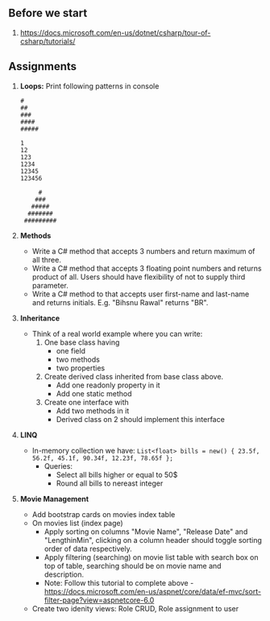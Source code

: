 ## Before we start
1. https://docs.microsoft.com/en-us/dotnet/csharp/tour-of-csharp/tutorials/


## Assignments
1. **Loops:** Print following patterns in console

     ```
     #
     ##
     ###
     ####
     #####
     ```
     ```
     1
     12
     123
     1234
     12345
     123456
     ```
     ```
          #
         ###
        #####
       #######
      #########
      ```
1. **Methods**
     * Write a C# method that accepts 3 numbers and return maximum of all three.
     * Write a C# method that accepts 3 floating point numbers and returns product of all. Users should have flexibility of not to supply third parameter.
     * Write a C# method to that accepts user first-name and last-name and returns initials. E.g. "Bihsnu Rawal" returns "BR".
1. **Inheritance**
     * Think of a real world example where you can write:
          1. One base class having
               * one field
               * two methods
               * two properties
          2. Create derived class inherited from base class above.
               * Add one readonly property in it
               * Add one static method
          3. Create one interface with
               * Add two methods in it
               * Derived class on 2 should implement this interface
1. **LINQ**
     * In-memory collection we have:
     `List<float> bills = new() { 23.5f, 56.2f, 45.1f, 90.34f, 12.23f, 78.65f };`
          * Queries:
               * Select all bills higher or equal to 50$
               * Round all bills to nereast integer
 1. **Movie Management**
     * Add bootstrap cards on movies index table
     * On movies list (index page) 
         * Apply sorting on columns "Movie Name", "Release Date" and "LengthinMin", clicking on a column header should toggle sorting order of data respectively.
         * Apply filtering (searching) on movie list table with search box on top of table, searching should be on movie name and description.
         * Note: Follow this tutorial to complete above - https://docs.microsoft.com/en-us/aspnet/core/data/ef-mvc/sort-filter-page?view=aspnetcore-6.0
     * Create two idenity views: Role CRUD, Role assignment to user
       
